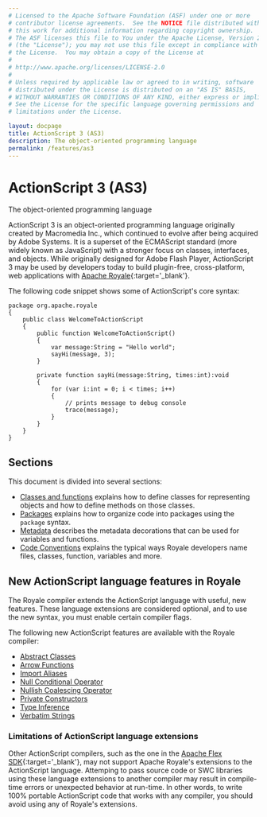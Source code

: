 ```yaml
---
# Licensed to the Apache Software Foundation (ASF) under one or more
# contributor license agreements.  See the NOTICE file distributed with
# this work for additional information regarding copyright ownership.
# The ASF licenses this file to You under the Apache License, Version 2.0
# (the "License"); you may not use this file except in compliance with
# the License.  You may obtain a copy of the License at
# 
# http://www.apache.org/licenses/LICENSE-2.0
# 
# Unless required by applicable law or agreed to in writing, software
# distributed under the License is distributed on an "AS IS" BASIS,
# WITHOUT WARRANTIES OR CONDITIONS OF ANY KIND, either express or implied.
# See the License for the specific language governing permissions and
# limitations under the License.

layout: docpage
title: ActionScript 3 (AS3)
description: The object-oriented programming language
permalink: /features/as3
---
```


# ActionScript 3 (AS3)

The object-oriented programming language

ActionScript 3 is an object-oriented programming language originally created by Macromedia Inc., which continued to evolve after being acquired by Adobe Systems. It is a superset of the ECMAScript standard (more widely known as JavaScript) with a stronger focus on classes, interfaces, and objects. While originally designed for Adobe Flash Player, ActionScript 3 may be used by developers today to build plugin-free, cross-platform, web applications with [Apache Royale](http://royale.apache.org/){:target='_blank'}.

The following code snippet shows some of ActionScript's core syntax:

```as3
package org.apache.royale
{
    public class WelcomeToActionScript
    {
        public function WelcomeToActionScript()
        {
            var message:String = "Hello world";
            sayHi(message, 3);
        }

        private function sayHi(message:String, times:int):void
        {
            for (var i:int = 0; i < times; i++)
            {
                // prints message to debug console
                trace(message);
            }
        }
    }
}
```

## Sections

This document is divided into several sections:

- [Classes and functions](features/as3/classes-and-functions) explains how to define classes for representing objects and how to define methods on those classes.
- [Packages](features/as3/packages) explains how to organize code into packages using the `package` syntax.
- [Metadata](features/as3/metadata) describes the metadata decorations that can be used for variables and functions.
- [Code Conventions](features/as3/code-conventions) explains the typical ways Royale developers name files, classes, function, variables and more.

## New ActionScript language features in Royale

The Royale compiler extends the ActionScript language with useful, new features. These language extensions are considered optional, and to use the new syntax, you must enable certain compiler flags.

The following new ActionScript features are available with the Royale compiler:

* [Abstract Classes](features/as3/abstract-classes)
* [Arrow Functions](features/as3/arrow-functions)
* [Import Aliases](features/as3/import-aliases)
* [Null Conditional Operator](features/as3/null-conditional-operator)
* [Nullish Coalescing Operator](features/as3/nullish-coalescing-operator)
* [Private Constructors](features/as3/private-constructors)
* [Type Inference](features/as3/type-inference)
* [Verbatim Strings](features/as3/verbatim-strings)

### Limitations of ActionScript language extensions

Other ActionScript compilers, such as the one in the [Apache Flex SDK](https://flex.apache.org/){:target='_blank'}, may not support Apache Royale's extensions to the ActionScript language. Attemping to pass source code or SWC libraries using these language extensions to another compiler may result in compile-time errors or unexpected behavior at run-time. In other words, to write 100% portable ActionScript code that works with any compiler, you should avoid using any of Royale's extensions.